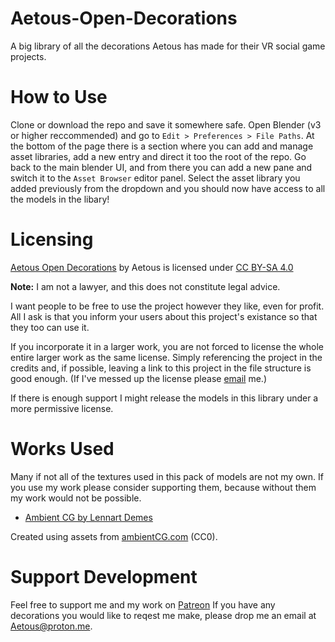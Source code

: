 
# Aetous-Open-Decorations
A big library of all the decorations Aetous has made for their VR social game projects.

# How to Use
Clone or download the repo and save it somewhere safe.
Open Blender (v3 or higher reccommended) and go to `Edit > Preferences > File Paths`.
At the bottom of the page there is a section where you can add and manage asset libraries, add a new entry and direct it too the root of the repo.
Go back to the main blender UI, and from there you can add a new pane and switch it to the `Asset Browser` editor panel.
Select the asset library you added previously from the dropdown and you should now have access to all the models in the libary!


# Licensing
 [Aetous Open Decorations](https://github.com/EhoNo1/Aetous-Open-Decorations) by Aetous is licensed under [CC BY-SA 4.0](https://creativecommons.org/licenses/by-sa/4.0/)

 **Note:** I am not a lawyer, and this does not constitute legal advice.

 I want people to be free to use the project however they like, even for profit. All I ask is that you inform your users about this project's existance so that they too can use it.

 If you incorporate it in a larger work, you are not forced to license the whole entire larger work as the same license. Simply referencing the project in the credits and, if possible, leaving a link to this project in the file structure is good enough. (If I've messed up the license please [email](Aetous@proton.me) me.)

If there is enough support I might release the models in this library under a more permissive license.

# Works Used
Many if not all of the textures used in this pack of models are not my own. If you use my work please consider supporting them, because without them my work would not be possible.

- [Ambient CG by Lennart Demes](https://ambientcg.com/)

Created using assets from [ambientCG.com](https://ambientcg.com/) (CC0).

# Support Development
Feel free to support me and my work on [Patreon](https://www.patreon.com/Aetous)
If you have any decorations you would like to reqest me make, please drop me an email at Aetous@proton.me.
